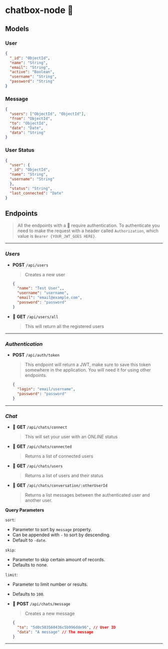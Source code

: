 # chatbox-node 🚀

## **Models**

### User

  ```json
  {
    "_id": "ObjectId",
    "name": "String",
    "email": "String",
    "active": "Boolean",
    "username": "String",
    "password": "String"
  }
  ```
  
### Message

  ```json
  {
    "users": ["ObjectId", "ObjectId"],
    "from": "ObjectId",
    "to": "ObjectId",
    "date": "Date",
    "data": "String"
  }
  ```
  
### User Status

  ```json
  {
    "user": {
    "_id": "ObjectId",
    "name": "String",
    "username": "String"
    },
    "status": "String",
    "last_connected": "Date"
  }
  ```

## **Endpoints**

> All the endpoints with a 🔐 require authentication. To authenticate you need to make the request with a header called `Authorization`, which value is `Bearer {YOUR_JWT_GOES HERE}`.

---

### _Users_

- **POST** `/api/users`

  > Creates a new user

  ```json
  {
    "name": "Test User",,
    "username": "username",
    "email": "email@example.com",
    "password": "password"
  }
  ```

- 🔐 **GET** `/api/users/all`
  > This will return all the registered users

---

### _Authentication_

- **POST** `/api/auth/token`

  > This endpoint will return a JWT, make sure to save this token somewhere in the application. You will need it for using other endpoints.

  ```json
  {
    "login": "email/username",
    "password": "password"
  }
  ```

---

### _Chat_

- 🔐 **GET** `/api/chats/connect`

  > This will set your user with an _ONLINE_ status

- 🔐 **GET** `/api/chats/connected`

  > Returns a list of connected users

- 🔐 **GET** `/api/chats/users`

  > Returns a list of users and their status
  
- 🔐 **GET** `/api/chats/conversation/:otherUserId`

  > Returns a list messages between the authenticated user and another user.
  
**Query Parameters**
      
`sort`: 
  - Parameter to sort by `message` property.
  - Can be appended with `-` to sort by descending.
  - Default to `-date`.

`skip`:
  - Parameter to skip certain amount of records.
  - Defaults to none.

`limit`:
  - Parameter to limit number or results.
  - Defaults to `100`.

- 🔐 **POST** `/api/chats/message`
  > Creates a new message
  ```json
  {
    "to": "5d0c503560436c5b996dde96", // User ID
    "data": "A message" // The message
  }
  ```

---
